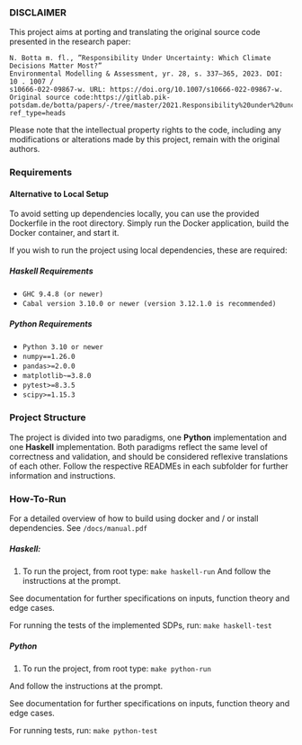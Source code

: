 ### DISCLAIMER
This project aims at porting and translating the original source code presented in the research paper:
```
N. Botta m. fl., ”Responsibility Under Uncertainty: Which Climate Decisions Matter Most?”
Environmental Modelling & Assessment, yr. 28, s. 337–365, 2023. DOI: 10 . 1007 /
s10666-022-09867-w. URL: https://doi.org/10.1007/s10666-022-09867-w.
Original source code:https://gitlab.pik-potsdam.de/botta/papers/-/tree/master/2021.Responsibility%20under%20uncertainty:%20which%20climate%20decisions%20matter%20most%3F?ref_type=heads
```
Please note that the intellectual property rights to the code, including any modifications or alterations made by this project, remain with the original authors.
### Requirements
#### Alternative to Local Setup
To avoid setting up dependencies locally, you can use the provided Dockerfile in the root directory. Simply run the Docker application, build the Docker container, and start it.

If you wish to run the project using local dependencies, these are required:
##### Haskell Requirements
- `GHC 9.4.8 (or newer)`
- `Cabal version 3.10.0 or newer (version 3.12.1.0 is recommended)`
##### Python Requirements
- `Python 3.10 or newer`
- `numpy==1.26.0`
- `pandas>=2.0.0`
- `matplotlib~=3.8.0`
- `pytest>=8.3.5`
- `scipy>=1.15.3`

### Project Structure
The project is divided into two paradigms, one **Python** implementation and one **Haskell** implementation. Both paradigms reflect the same level of correctness and validation, and should be considered reflexive translations of each other. Follow the respective READMEs in each subfolder for further information and instructions.

### How-To-Run

For a detailed overview of how to build using docker and / or install dependencies. See `/docs/manual.pdf`

##### Haskell:
1. To run the project, from root type: 
`make haskell-run`
And follow the instructions at the prompt.

See documentation for further specifications on inputs, function theory and edge cases.

For running the tests of the implemented SDPs, run:
`make haskell-test`


##### Python

1. To run the project, from root type:
`make python-run`

And follow the instructions at the prompt.

See documentation for further specifications on inputs, function theory and edge cases.

For running tests, run:
`make python-test`

